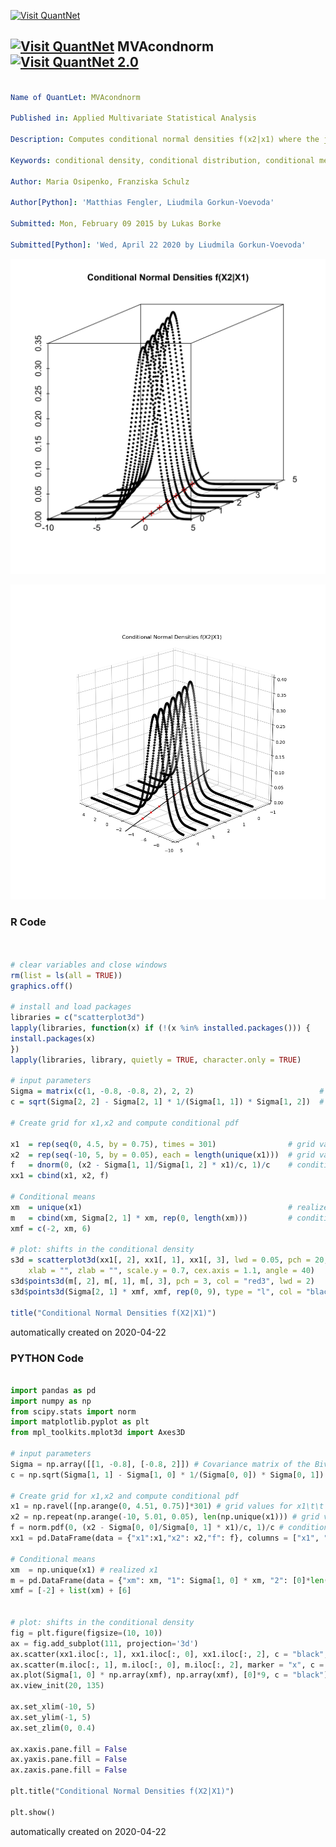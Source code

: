 [<img src="https://github.com/QuantLet/Styleguide-and-FAQ/blob/master/pictures/banner.png" width="888" alt="Visit QuantNet">](http://quantlet.de/)

## [<img src="https://github.com/QuantLet/Styleguide-and-FAQ/blob/master/pictures/qloqo.png" alt="Visit QuantNet">](http://quantlet.de/) **MVAcondnorm** [<img src="https://github.com/QuantLet/Styleguide-and-FAQ/blob/master/pictures/QN2.png" width="60" alt="Visit QuantNet 2.0">](http://quantlet.de/)

```yaml

Name of QuantLet: MVAcondnorm

Published in: Applied Multivariate Statistical Analysis

Description: Computes conditional normal densities f(x2|x1) where the joint distribution has mean=(0|0) and cov=(1|-0.8)~(-0.8|2).

Keywords: conditional density, conditional distribution, conditional mean, density, joint distribution, normal-distribution, plot, graphical representation

Author: Maria Osipenko, Franziska Schulz

Author[Python]: 'Matthias Fengler, Liudmila Gorkun-Voevoda'

Submitted: Mon, February 09 2015 by Lukas Borke

Submitted[Python]: 'Wed, April 22 2020 by Liudmila Gorkun-Voevoda'

```

![Picture1](MVAcondnorm-1.png)

![Picture2](MVAcondnorm_python.png)

### R Code
```r


# clear variables and close windows
rm(list = ls(all = TRUE))
graphics.off()

# install and load packages
libraries = c("scatterplot3d")
lapply(libraries, function(x) if (!(x %in% installed.packages())) {
install.packages(x)
})
lapply(libraries, library, quietly = TRUE, character.only = TRUE)

# input parameters
Sigma = matrix(c(1, -0.8, -0.8, 2), 2, 2)                            # Covariance matrix of the Bivariate Normal distribution
c = sqrt(Sigma[2, 2] - Sigma[2, 1] * 1/(Sigma[1, 1]) * Sigma[1, 2])  # SD of conditional f(X2|X1)

# Create grid for x1,x2 and compute conditional pdf

x1  = rep(seq(0, 4.5, by = 0.75), times = 301)                # grid values for x1\t\t
x2  = rep(seq(-10, 5, by = 0.05), each = length(unique(x1)))  # grid values for x2
f   = dnorm(0, (x2 - Sigma[1, 1]/Sigma[1, 2] * x1)/c, 1)/c    # conditional pdf f(X2|X1)
xx1 = cbind(x1, x2, f)

# Conditional means
xm  = unique(x1)                                              # realized x1
m   = cbind(xm, Sigma[2, 1] * xm, rep(0, length(xm)))         # conditional mean
xmf = c(-2, xm, 6)

# plot: shifts in the conditional density
s3d = scatterplot3d(xx1[, 2], xx1[, 1], xx1[, 3], lwd = 0.05, pch = 20, ylab = "", 
    xlab = "", zlab = "", scale.y = 0.7, cex.axis = 1.1, angle = 40)
s3d$points3d(m[, 2], m[, 1], m[, 3], pch = 3, col = "red3", lwd = 2)
s3d$points3d(Sigma[2, 1] * xmf, xmf, rep(0, 9), type = "l", col = "black", lwd = 2)

title("Conditional Normal Densities f(X2|X1)")
```

automatically created on 2020-04-22

### PYTHON Code
```python

import pandas as pd
import numpy as np
from scipy.stats import norm
import matplotlib.pyplot as plt
from mpl_toolkits.mplot3d import Axes3D

# input parameters
Sigma = np.array([[1, -0.8], [-0.8, 2]]) # Covariance matrix of the Bivariate Normal distribution
c = np.sqrt(Sigma[1, 1] - Sigma[1, 0] * 1/(Sigma[0, 0]) * Sigma[0, 1]) # SD of conditional f(X2|X1)

# Create grid for x1,x2 and compute conditional pdf
x1 = np.ravel([np.arange(0, 4.51, 0.75)]*301) # grid values for x1\t\t
x2 = np.repeat(np.arange(-10, 5.01, 0.05), len(np.unique(x1))) # grid values for x2
f = norm.pdf(0, (x2 - Sigma[0, 0]/Sigma[0, 1] * x1)/c, 1)/c # conditional pdf f(X2|X1)
xx1 = pd.DataFrame(data = {"x1":x1,"x2": x2,"f": f}, columns = ["x1", "x2", "f"])

# Conditional means
xm  = np.unique(x1) # realized x1
m = pd.DataFrame(data = {"xm": xm, "1": Sigma[1, 0] * xm, "2": [0]*len(xm)}, columns = ["xm", "1", "2"]) # conditional mean
xmf = [-2] + list(xm) + [6]


# plot: shifts in the conditional density
fig = plt.figure(figsize=(10, 10))
ax = fig.add_subplot(111, projection='3d')
ax.scatter(xx1.iloc[:, 1], xx1.iloc[:, 0], xx1.iloc[:, 2], c = "black", edgecolors = "black")
ax.scatter(m.iloc[:, 1], m.iloc[:, 0], m.iloc[:, 2], marker = "x", c = "r")
ax.plot(Sigma[1, 0] * np.array(xmf), np.array(xmf), [0]*9, c = "black")
ax.view_init(20, 135)

ax.set_xlim(-10, 5)
ax.set_ylim(-1, 5)
ax.set_zlim(0, 0.4)

ax.xaxis.pane.fill = False
ax.yaxis.pane.fill = False
ax.zaxis.pane.fill = False

plt.title("Conditional Normal Densities f(X2|X1)")
    
plt.show()


```

automatically created on 2020-04-22
